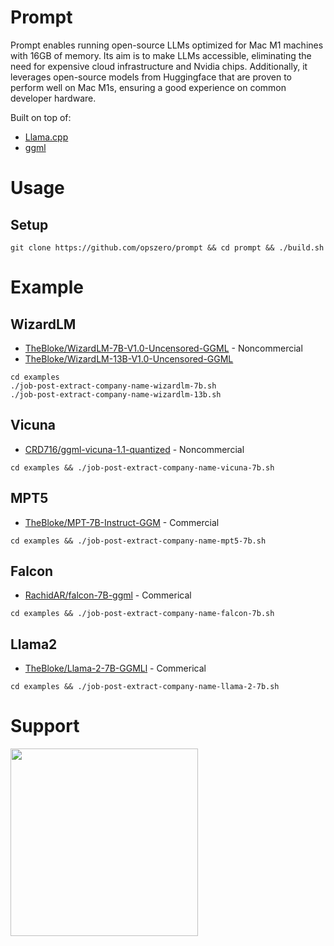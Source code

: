 # Prompt

Prompt enables running open-source LLMs optimized for Mac M1 machines with 16GB
of memory. Its aim is to make LLMs accessible, eliminating the need for
expensive cloud infrastructure and Nvidia chips. Additionally, it leverages
open-source models from Huggingface that are proven to perform well on Mac M1s,
ensuring a good experience on common developer hardware.

Built on top of:

- [Llama.cpp](https://github.com/ggerganov/llama.cpp)
- [ggml](https://github.com/ggerganov/ggml)

# Usage

## Setup

```
git clone https://github.com/opszero/prompt && cd prompt && ./build.sh
```

# Example

## WizardLM

- [TheBloke/WizardLM-7B-V1.0-Uncensored-GGML](https://huggingface.co/TheBloke/WizardLM-7B-V1.0-Uncensored-GGML/resolve/main/wizardlm-7b-v1.0-uncensored.ggmlv3.q4_1.bin) - Noncommercial
- [TheBloke/WizardLM-13B-V1.0-Uncensored-GGML](https://huggingface.co/TheBloke/WizardLM-13B-V1.0-Uncensored-GGML/resolve/main/wizardlm-13b-v1.0-uncensored.ggmlv3.q4_1.bin)

```
cd examples
./job-post-extract-company-name-wizardlm-7b.sh
./job-post-extract-company-name-wizardlm-13b.sh
```

## Vicuna

- [CRD716/ggml-vicuna-1.1-quantized](https://huggingface.co/CRD716/ggml-vicuna-1.1-quantized) - Noncommercial

```
cd examples && ./job-post-extract-company-name-vicuna-7b.sh
```

## MPT5

- [TheBloke/MPT-7B-Instruct-GGM](https://huggingface.co/TheBloke/MPT-7B-Instruct-GGML) - Commercial

```
cd examples && ./job-post-extract-company-name-mpt5-7b.sh
```

## Falcon

- [RachidAR/falcon-7B-ggml](https://huggingface.co/RachidAR/falcon-7B-ggml) - Commerical

```
cd examples && ./job-post-extract-company-name-falcon-7b.sh
```

## Llama2

- [TheBloke/Llama-2-7B-GGMLl](https://huggingface.co/TheBloke/Llama-2-7B-GGML) - Commerical

```
cd examples && ./job-post-extract-company-name-llama-2-7b.sh
```

# Support

<a href="https://www.opszero.com"><img src="https://media.opszero.com/insights/brands/logo/2023/04/26/02/04/12/opsZero_logo.svg" width="300px"/></a>
